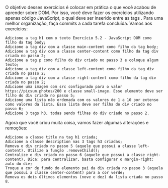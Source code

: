 O objetivo desses exercícios é colocar em prática o que você acabou de aprender sobre DOM. Por isso, você deve fazer os exercícios utilizando apenas código JavaScript, o qual deve ser inserido entre as tags <script> e </script>.
Para uma melhor organização, faça commits a cada tarefa concluída. Vamos aos exercícios:

    Adicione a tag h1 com o texto Exercício 5.2 - JavaScript DOM como filho da tag body;
    Adicione a tag div com a classe main-content como filho da tag body;
    Adicione a tag div com a classe center-content como filho da tag div criada no passo 2;
    Adicione a tag p como filho do div criado no passo 3 e coloque algum texto;
    Adicione a tag div com a classe left-content como filho da tag div criada no passo 2;
    Adicione a tag div com a classe right-content como filho da tag div criada no passo 2;
    Adicione uma imagem com src configurado para o valor https://picsum.photos/200 e classe small-image. Esse elemento deve ser filho do div criado no passo 5;
    Adicione uma lista não ordenada com os valores de 1 a 10 por extenso como valores da lista. Essa lista deve ser filha do div criado no passo 6;
    Adicione 3 tags h3, todas sendo filhas do div criado no passo 2.

Agora que você criou muita coisa, vamos fazer algumas alterações e remoções:

    Adicione a classe title na tag h1 criada;
    Adicione a classe description nas 3 tags h3 criadas;
    Remova o div criado no passo 5 (aquele que possui a classe left-content). Utilize a função .removeChild();
    Centralize o div criado no passo 6 (aquele que possui a classe right-content). Dica: para centralizar, basta configurar o margin-right: auto do div;
    Troque a cor de fundo do elemento pai da div criada no passo 3 (aquela que possui a classe center-content) para a cor verde;
    Remova os dois últimos elementos (nove e dez) da lista criada no passo 8.

